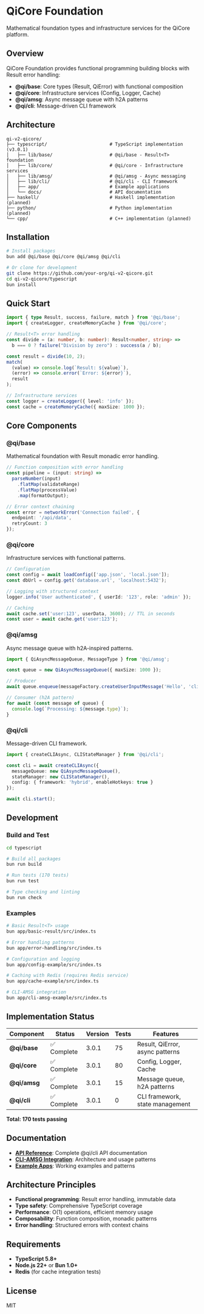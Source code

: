 # QiCore Foundation

Mathematical foundation types and infrastructure services for the QiCore platform.

## Overview

QiCore Foundation provides functional programming building blocks with Result<T> error handling:

- **@qi/base**: Core types (Result<T>, QiError) with functional composition
- **@qi/core**: Infrastructure services (Config, Logger, Cache) 
- **@qi/amsg**: Async message queue with h2A patterns
- **@qi/cli**: Message-driven CLI framework

## Architecture

```
qi-v2-qicore/
├── typescript/                       # TypeScript implementation (v3.0.1)
│   ├── lib/base/                     # @qi/base - Result<T> foundation
│   ├── lib/core/                     # @qi/core - Infrastructure services  
│   ├── lib/amsg/                     # @qi/amsg - Async messaging
│   ├── lib/cli/                      # @qi/cli - CLI framework
│   ├── app/                          # Example applications
│   └── docs/                         # API documentation
├── haskell/                          # Haskell implementation (planned)
├── python/                           # Python implementation (planned)
└── cpp/                              # C++ implementation (planned)
```

## Installation

```bash
# Install packages
bun add @qi/base @qi/core @qi/amsg @qi/cli

# Or clone for development
git clone https://github.com/your-org/qi-v2-qicore.git
cd qi-v2-qicore/typescript
bun install
```

## Quick Start

```typescript
import { type Result, success, failure, match } from '@qi/base';
import { createLogger, createMemoryCache } from '@qi/core';

// Result<T> error handling
const divide = (a: number, b: number): Result<number, string> => 
  b === 0 ? failure("Division by zero") : success(a / b);

const result = divide(10, 2);
match(
  (value) => console.log(`Result: ${value}`),
  (error) => console.error(`Error: ${error}`),
  result
);

// Infrastructure services
const logger = createLogger({ level: 'info' });
const cache = createMemoryCache({ maxSize: 1000 });
```

## Core Components

### @qi/base

Mathematical foundation with Result<T> monadic error handling.

```typescript
// Function composition with error handling
const pipeline = (input: string) =>
  parseNumber(input)
    .flatMap(validateRange)
    .flatMap(processValue)
    .map(formatOutput);

// Error context chaining
const error = networkError('Connection failed', {
  endpoint: '/api/data',
  retryCount: 3
});
```

### @qi/core

Infrastructure services with functional patterns.

```typescript
// Configuration
const config = await loadConfig(['app.json', 'local.json']);
const dbUrl = config.get('database.url', 'localhost:5432');

// Logging with structured context
logger.info('User authenticated', { userId: '123', role: 'admin' });

// Caching
await cache.set('user:123', userData, 3600); // TTL in seconds
const user = await cache.get('user:123');
```

### @qi/amsg

Async message queue with h2A-inspired patterns.

```typescript
import { QiAsyncMessageQueue, MessageType } from '@qi/amsg';

const queue = new QiAsyncMessageQueue({ maxSize: 1000 });

// Producer
await queue.enqueue(messageFactory.createUserInputMessage('Hello', 'cli'));

// Consumer (h2A pattern)
for await (const message of queue) {
  console.log(`Processing: ${message.type}`);
}
```

### @qi/cli

Message-driven CLI framework.

```typescript
import { createCLIAsync, CLIStateManager } from '@qi/cli';

const cli = await createCLIAsync({
  messageQueue: new QiAsyncMessageQueue(),
  stateManager: new CLIStateManager(),
  config: { framework: 'hybrid', enableHotkeys: true }
});

await cli.start();
```

## Development

### Build and Test

```bash
cd typescript

# Build all packages
bun run build

# Run tests (170 tests)
bun run test

# Type checking and linting
bun run check
```

### Examples

```bash
# Basic Result<T> usage
bun app/basic-result/src/index.ts

# Error handling patterns
bun app/error-handling/src/index.ts

# Configuration and logging
bun app/config-example/src/index.ts

# Caching with Redis (requires Redis service)
bun app/cache-example/src/index.ts

# CLI-AMSG integration
bun app/cli-amsg-example/src/index.ts
```

## Implementation Status

| Component | Status | Version | Tests | Features |
|-----------|--------|---------|-------|----------|
| **@qi/base** | ✅ Complete | 3.0.1 | 75 | Result<T>, QiError, async patterns |
| **@qi/core** | ✅ Complete | 3.0.1 | 80 | Config, Logger, Cache |
| **@qi/amsg** | ✅ Complete | 3.0.1 | 15 | Message queue, h2A patterns |
| **@qi/cli** | ✅ Complete | 3.0.1 | 0 | CLI framework, state management |

**Total: 170 tests passing**

## Documentation

- **[API Reference](typescript/docs/api/cli.md)**: Complete @qi/cli API documentation
- **[CLI-AMSG Integration](typescript/docs/cli-amsg/)**: Architecture and usage patterns
- **[Example Apps](typescript/app/)**: Working examples and patterns

## Architecture Principles

- **Functional programming**: Result<T> error handling, immutable data
- **Type safety**: Comprehensive TypeScript coverage
- **Performance**: O(1) operations, efficient memory usage
- **Composability**: Function composition, monadic patterns
- **Error handling**: Structured errors with context chains

## Requirements

- **TypeScript 5.8+**
- **Node.js 22+** or **Bun 1.0+**
- **Redis** (for cache integration tests)

## License

MIT